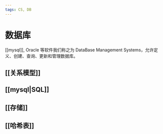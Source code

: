 ```yaml
---
tags: CS, DB
---
```

# 数据库

[[mysql]], Oracle 等软件我们称之为 DataBase Management Systems，允许定义、创建、查询、更新和管理数据库。

## [[关系模型]]

## [[mysql|SQL]]

## [[存储]]

## [[哈希表]]

